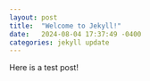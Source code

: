 ```yaml
---
layout: post
title:  "Welcome to Jekyll!"
date:   2024-08-04 17:37:49 -0400
categories: jekyll update
---
```

Here is a test post!
